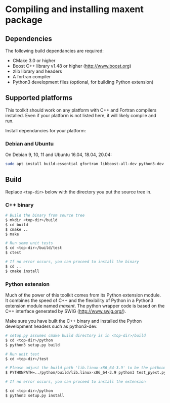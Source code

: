 # Compiling and installing maxent package

## Dependencies
The following build dependancies are required:
 - CMake 3.0 or higher
 - Boost C++ library v1.48 or higher (http://www.boost.org)
 - zlib library and headers
 - A fortran compiler
 - Python3 development files (optional, for building Python extension)

## Supported platforms

This toolkit should work on any platform with C++ and Fortran compilers installed. Even if your platform is not listed here, it will likely compile and run.

Install dependancies for your platform:

### Debian and Ubuntu

On Debian 9, 10, 11 and Ubuntu 16.04, 18.04, 20.04:

```sh
sudo apt install build-essential gfortran libboost-all-dev python3-dev zlib1g-dev
```

## Build

Replace `<top-dir>` below with the directory you put the source tree in.

### C++ binary
```sh
# Build the binary from source tree
$ mkdir <top-dir>/build
$ cd build
$ cmake ..
$ make

# Run some unit tests
$ cd <top-dir>/build/test
$ ctest

# If no error occurs, you can proceed to install the binary
$ cd ..
$ cmake install
```

### Python extension

Much of the power of this toolkit comes from its Python extension module. It combines the speed of C++ and the flexibility of Python in a Python3 extension module named *maxent*. The python wrapper code is based on the C++ interface generated by SWIG (<http://www.swig.org/>).

Make sure you have built the C++ binary and installed the Python development headers such as python3-dev.

```sh
# setup.py assumes cmake build directory is in <top-dir>/build
$ cd <top-dir>/python
$ python3 setup.py build

# Run unit test
$ cd <top-dir>/test

# Please adjust the build path 'lib.linux-x86_64-3.9' to be the pathname found on your machine
$ PYTHONPATH=../python/build/lib.linux-x86_64-3.9 python3 test_pyext.py

# If no error occurs, you can proceed to install the extension

$ cd <top-dir>/python
$ python3 setup.py install
```
